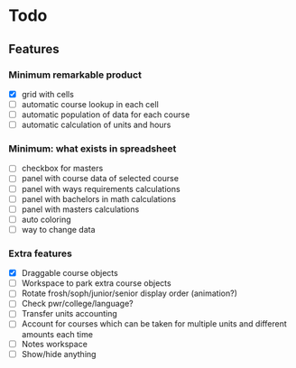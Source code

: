 # Todo

## Features

### Minimum remarkable product

- [x] grid with cells
- [ ] automatic course lookup in each cell
- [ ] automatic population of data for each course
- [ ] automatic calculation of units and hours

### Minimum: what exists in spreadsheet

- [ ] checkbox for masters
- [ ] panel with course data of selected course
- [ ] panel with ways requirements calculations
- [ ] panel with bachelors in math calculations
- [ ] panel with masters calculations
- [ ] auto coloring
- [ ] way to change data

### Extra features

- [x] Draggable course objects
- [ ] Workspace to park extra course objects
- [ ] Rotate frosh/soph/junior/senior display order (animation?)
- [ ] Check pwr/college/language?
- [ ] Transfer units accounting
- [ ] Account for courses which can be taken for multiple units and different amounts each time
- [ ] Notes workspace
- [ ] Show/hide anything
